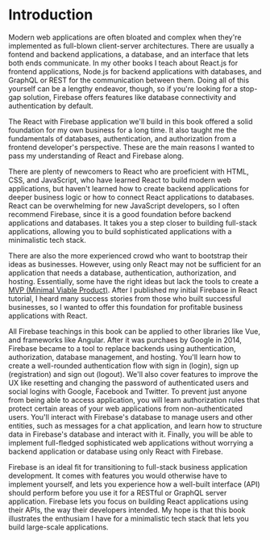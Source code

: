 # Introduction

Modern web applications are often bloated and complex when they're implemented as full-blown client-server architectures. There are usually a fontend and backend applications, a database, and an interface that lets both ends communicate. In my other books I teach about React.js for frontend applications, Node.js for backend applications with databases, and GraphQL or REST for the communication between them. Doing all of this yourself can be a lengthy endeavor, though, so if you're looking for a stop-gap solution, Firebase offers features like database connectivity and authentication by default.

The React with Firebase application we'll build in this book offered a solid foundation for my own business for a long time. It also taught me the fundamentals of databases, authentication, and authorization from a frontend developer's perspective. These are the main reasons I wanted to pass my understanding of React and Firebase along. 

There are plenty of newcomers to React who are proeficient with HTML, CSS, and JavaScript, who have learned React to build modern web applications, but haven't learned how to create backend applications for deeper business logic or how to connect React applications to  databases. React can be overwhelming for new JavaScript developers, so I often recommend Firebase, since it is a good foundation before backend applications and databases. It takes you a step closer to building full-stack applications, allowing you to build sophisticated applications with a minimalistic tech stack.

There are also the more experienced crowd who want to bootstrap their ideas as businesses. However, using only React may not be sufficient for an application that needs a database, authentication, authorization, and hosting. Essentially, some have the right ideas but lack the tools to create a [MVP (Minimal Viable Product)](https://en.wikipedia.org/wiki/Minimum_viable_product). After I published my initial Firebase in React tutorial, I heard many success stories from those who built successful businesses, so I wanted to offer this foundation for profitable business applications with React.

All Firebase teachings in this book can be applied to other libraries like Vue, and frameworks like Angular. After it was purchaes by Google in 2014, Firebase became to a tool to replace backends using authentication, authorization, database management, and hosting. You'll learn how to create a well-rounded authentication flow with sign in (login), sign up (registration) and sign out (logout). We'll also cover features to improve the UX like resetting and changing the password of authenticated users and social logins with Google, Facebook and Twitter. To prevent just anyone from being able to access application, you will learn authorization rules that protect certain areas of your web applications from non-authenticated users. You'll interact with Firebase's database to manage users and other entities, such as messages for a chat application, and learn how to structure data in Firebase's database and interact with it. Finally, you will be able to implement full-fledged sophisticated web applications without worrying a backend application or database using only React with Firebase.

Firebase is an ideal fit for transitioning to full-stack business application development. It comes with features you would otherwise have to implement yourself, and lets you experience how a well-built interface (API) should perform before you use it for a RESTful or GraphQL server application. Firebase lets you focus on building React applications using their APIs, the way their developers intended. My hope is that this book illustrates the enthusiam I have for a minimalistic tech stack that lets you build large-scale applications.
